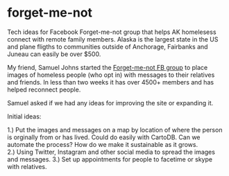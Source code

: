 # forget-me-not
Tech ideas for Facebook Forget-me-not group that helps AK homelesess connect with remote family members.
Alaska is the largest state in the US and plane fligths to communities outside of Anchorage, Fairbanks and Juneau can easily be over $500. 

My friend, Samuel Johns started the [Forget-me-not FB group](https://www.facebook.com/groups/1607335859320104/) to place images of homeless people (who opt in) with messages to their relatives and friends. 
In less than two weeks it has over 4500+ members and has helped reconnect people. 

Samuel asked if we had any ideas for improving the site or expanding it.

Initial ideas:

1.) Put the images and messages on a map by location of where the person is orginally from or has lived. Could do easily with CartoDB. Can we automate the process? How do we make it sustainable as it grows.  
2.) Using Twitter, Instagram and other social media to spread the images and messages.
3.) Set up appointments for people to facetime or skype with relatives. 
